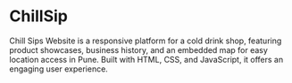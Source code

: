 # ChillSip
Chill Sips Website is a responsive platform for a cold drink shop, featuring product showcases, business history, and an embedded map for easy location access in Pune. Built with HTML, CSS, and JavaScript, it offers an engaging user experience.
